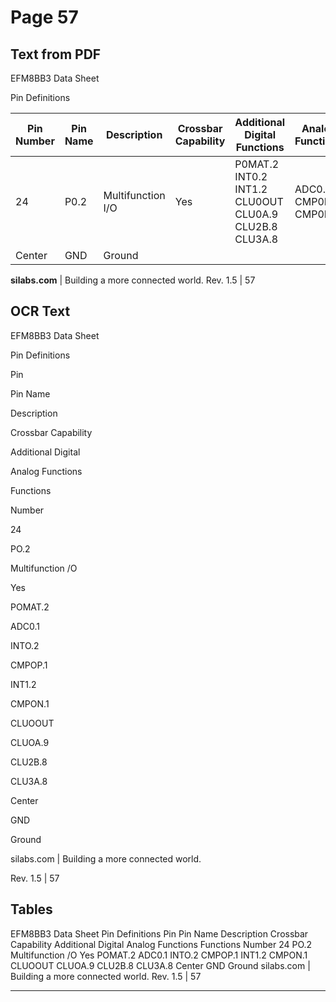 # Page 57

## Text from PDF

EFM8BB3 Data Sheet

Pin Definitions




|Pin<br>Number|Pin Name|Description|Crossbar Capability|Additional Digital<br>Functions|Analog Functions|
|---|---|---|---|---|---|
|24|P0.2|Multifunction I/O|Yes|P0MAT.2<br>INT0.2<br>INT1.2<br>CLU0OUT<br>CLU0A.9<br>CLU2B.8<br>CLU3A.8|ADC0.1<br>CMP0P.1<br>CMP0N.1|
|Center|GND|Ground||||


**silabs.com** | Building a more connected world. Rev. 1.5 | 57



## OCR Text

EFM8BB3 Data Sheet

Pin Definitions

Pin

Pin Name

Description

Crossbar Capability

Additional Digital

Analog Functions

Functions

Number

24

PO.2

Multifunction /O

Yes

POMAT.2

ADC0.1

INTO.2

CMPOP.1

INT1.2

CMPON.1

CLUOOUT

CLUOA.9

CLU2B.8

CLU3A.8

Center

GND

Ground

silabs.com | Building a more connected world.

Rev. 1.5 | 57

## Tables

EFM8BB3 Data Sheet
Pin Definitions
Pin Pin Name Description Crossbar Capability Additional Digital Analog Functions
Functions
Number
24 PO.2 Multifunction /O Yes POMAT.2 ADC0.1
INTO.2 CMPOP.1
INT1.2 CMPON.1
CLUOOUT
CLUOA.9
CLU2B.8
CLU3A.8
Center GND Ground
silabs.com | Building a more connected world. Rev. 1.5 | 57


---

